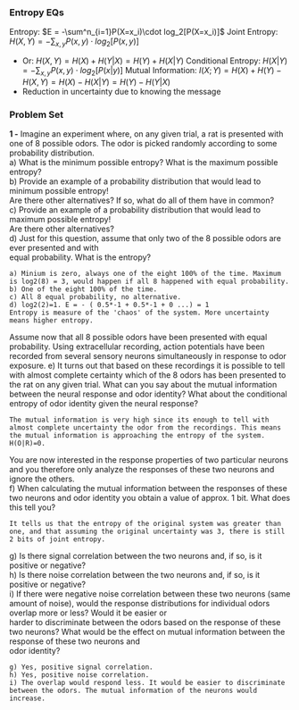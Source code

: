 ### Entropy EQs
Entropy: $E = -\sum^n_{i=1}P(X=x_i)\cdot log_2[P(X=x_i)]$
Joint Entropy: $H(X,Y) = -\sum_{x,y}P(x,y)\cdot log_2[P(x,y)]$
- Or: $H(X,Y)=H(X)+H(Y|X)=H(Y)+H(X|Y)$
Conditional Entropy: $H(X|Y) = -\sum_{x,y}P(x,y)\cdot log_2[P(x|y)]$
Mutual Information: $I(X;Y)=H(X)+H(Y)-H(X,Y) = H(X)-H(X|Y)=H(Y)-H(Y|X)$
- Reduction in uncertainty due to knowing the message


### Problem Set
**1 -** Imagine an experiment where, on any given trial, a rat is presented with one of 8 possible odors. The odor is picked randomly according to some probability distribution.  
a) What is the minimum possible entropy? What is the maximum possible entropy?  
b) Provide an example of a probability distribution that would lead to minimum possible entropy!  
Are there other alternatives? If so, what do all of them have in common?  
c) Provide an example of a probability distribution that would lead to maximum possible entropy!  
Are there other alternatives?  
d) Just for this question, assume that only two of the 8 possible odors are ever presented and with  
equal probability. What is the entropy?
```
a) Minium is zero, always one of the eight 100% of the time. Maximum is log2(8) = 3, would happen if all 8 happened with equal probability.
b) One of the eight 100% of the time.
c) All 8 equal probability, no alternative.
d) log2(2)=1. E = - ( 0.5*-1 + 0.5*-1 + 0 ...) = 1 
Entropy is measure of the 'chaos' of the system. More uncertainty means higher entropy.
```

Assume now that all 8 possible odors have been presented with equal probability. Using extracellular recording, action potentials have been recorded from several sensory neurons simultaneously in response to odor exposure.
e) It turns out that based on these recordings it is possible to tell with almost complete certainty which of the 8 odors has been presented to the rat on any given trial. What can you say about the mutual information between the neural response and odor identity? What about the conditional entropy of odor identity given the neural response?
```
The mutual information is very high since its enough to tell with almost complete uncertainty the odor from the recordings. This means the mutual information is approaching the entropy of the system. H(O|R)=0.
```

You are now interested in the response properties of two particular neurons and you therefore only analyze the responses of these two neurons and ignore the others.  
f) When calculating the mutual information between the responses of these two neurons and odor identity you obtain a value of approx. 1 bit. What does this tell you?
```
It tells us that the entropy of the original system was greater than one, and that assuming the original uncertainty was 3, there is still 2 bits of joint entropy.
```

g) Is there signal correlation between the two neurons and, if so, is it positive or negative?  
h) Is there noise correlation between the two neurons and, if so, is it positive or negative?  
i) If there were negative noise correlation between these two neurons (same amount of noise), would the response distributions for individual odors overlap more or less? Would it be easier or  
harder to discriminate between the odors based on the response of these two neurons? What would be the effect on mutual information between the response of these two neurons and  
odor identity?
```
g) Yes, positive signal correlation.
h) Yes, positive noise correlation.
i) The overlap would respond less. It would be easier to discriminate between the odors. The mutual information of the neurons would increase.
```
